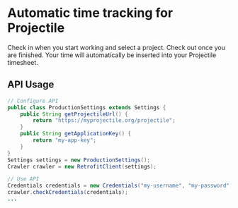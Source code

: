 Automatic time tracking for Projectile
======================================

Check in when you start working and select a project. Check out once you are finished.
Your time will automatically be inserted into your Projectile timesheet.

API Usage
---------

```java
// Configure API
public class ProductionSettings extends Settings {
    public String getProjectileUrl() {
        return "https://myprojectile.org/projectile";
    }
    public String getApplicationKey() {
        return "my-app-key";
    }
}
Settings settings = new ProductionSettings();
Crawler crawler = new RetrofitClient(settings);

// Use API
Credentials credentials = new Credentials("my-username", "my-password");
crawler.checkCredentials(credentials);
...

```